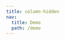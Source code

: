```yaml
---
title: column-hidden
nav:
  title: Demo
  path: /demo
---
```


<code src="../examples/column-hidden.tsx"></code>
